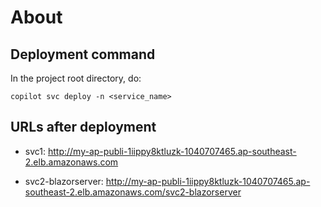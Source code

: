# About

## Deployment command

In the project root directory, do:

```sheel
copilot svc deploy -n <service_name>
```

## URLs after deployment

- svc1:
  http://my-ap-publi-1iippy8ktluzk-1040707465.ap-southeast-2.elb.amazonaws.com

- svc2-blazorserver:
  http://my-ap-publi-1iippy8ktluzk-1040707465.ap-southeast-2.elb.amazonaws.com/svc2-blazorserver